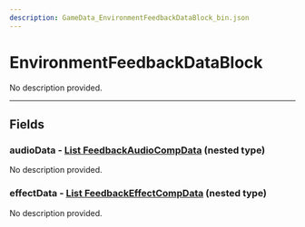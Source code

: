 ```yaml
---
description: GameData_EnvironmentFeedbackDataBlock_bin.json
---
```


# EnvironmentFeedbackDataBlock

No description provided.

***

## Fields

### audioData - [List FeedbackAudioCompData](../nested-types/feedbackaudiocompdata.md) (nested type)

No description provided.

### effectData - [List FeedbackEffectCompData](../nested-types/feedbackeffectcompdata.md) (nested type)

No description provided.
